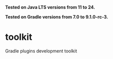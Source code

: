 **Tested on Java LTS versions from <!--property:java-runtime.min-version-->11<!--/property--> to <!--property:java-runtime.max-version-->24<!--/property-->.**

**Tested on Gradle versions from <!--property:gradle-api.min-version-->7.0<!--/property--> to <!--property:gradle-api.max-version-->9.1.0-rc-3<!--/property-->.**

# toolkit

Gradle plugins development toolkit
